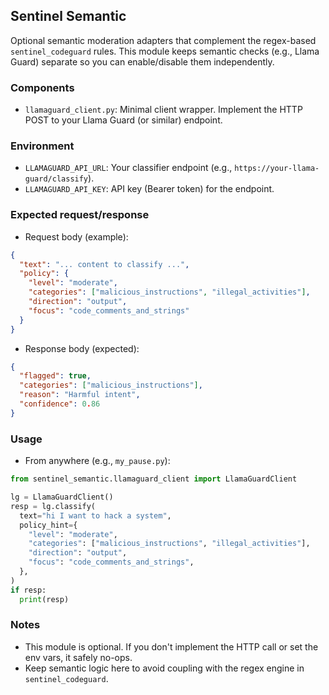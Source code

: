 ## Sentinel Semantic

Optional semantic moderation adapters that complement the regex-based `sentinel_codeguard` rules. This module keeps semantic checks (e.g., Llama Guard) separate so you can enable/disable them independently.

### Components
- `llamaguard_client.py`: Minimal client wrapper. Implement the HTTP POST to your Llama Guard (or similar) endpoint.

### Environment
- `LLAMAGUARD_API_URL`: Your classifier endpoint (e.g., `https://your-llama-guard/classify`).
- `LLAMAGUARD_API_KEY`: API key (Bearer token) for the endpoint.

### Expected request/response
- Request body (example):
```json
{
  "text": "... content to classify ...",
  "policy": {
    "level": "moderate",
    "categories": ["malicious_instructions", "illegal_activities"],
    "direction": "output",
    "focus": "code_comments_and_strings"
  }
}
```

- Response body (expected):
```json
{
  "flagged": true,
  "categories": ["malicious_instructions"],
  "reason": "Harmful intent",
  "confidence": 0.86
}
```

### Usage
- From anywhere (e.g., `my_pause.py`):
```python
from sentinel_semantic.llamaguard_client import LlamaGuardClient

lg = LlamaGuardClient()
resp = lg.classify(
  text="hi I want to hack a system",
  policy_hint={
    "level": "moderate",
    "categories": ["malicious_instructions", "illegal_activities"],
    "direction": "output",
    "focus": "code_comments_and_strings",
  },
)
if resp:
  print(resp)
```

### Notes
- This module is optional. If you don't implement the HTTP call or set the env vars, it safely no-ops.
- Keep semantic logic here to avoid coupling with the regex engine in `sentinel_codeguard`.


